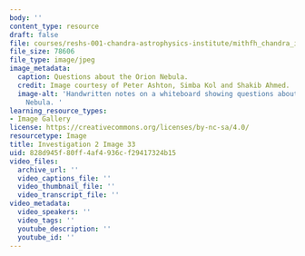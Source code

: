 ```yaml
---
body: ''
content_type: resource
draft: false
file: courses/reshs-001-chandra-astrophysics-institute/mithfh_chandra_inv2_obser.jpg
file_size: 78606
file_type: image/jpeg
image_metadata:
  caption: Questions about the Orion Nebula.
  credit: Image courtesy of Peter Ashton, Simba Kol and Shakib Ahmed.
  image-alt: 'Handwritten notes on a whiteboard showing questions about the Orion
    Nebula. '
learning_resource_types:
- Image Gallery
license: https://creativecommons.org/licenses/by-nc-sa/4.0/
resourcetype: Image
title: Investigation 2 Image 33
uid: 828d945f-80ff-4af4-936c-f29417324b15
video_files:
  archive_url: ''
  video_captions_file: ''
  video_thumbnail_file: ''
  video_transcript_file: ''
video_metadata:
  video_speakers: ''
  video_tags: ''
  youtube_description: ''
  youtube_id: ''
---
```

